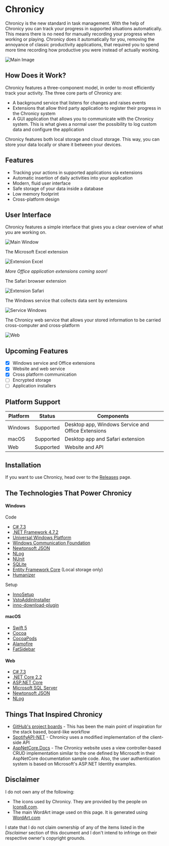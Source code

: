 # Chronicy

Chronicy is the new standard in task management. With the help of Chronicy you can track your progress in supported situations automatically. This means there is no need for manually recording your progress when working or playing. Chronicy does it automatically for you, removing the annoyance of classic productivity applications, that required you to spend more time recording how productive you were instead of actually working.

![Main Image](./Images/Main.png)

## How Does it Work?
Chronicy features a three-component model, in order to most efficiently track your activity. The three core parts of Chronicy are:
- A background service that listens for changes and raises events
- Extensions that allow third party application to register their progress in the Chronicy system
- A GUI application that allows you to communicate with the Chronicy system. This is what gives a normal user the possibility to log custom data and configure the application

Chronicy features both local storage and cloud storage. This way, you can store your data locally or share it between your devices.

## Features
- Tracking your actions in supported applications via extensions
- Automatic insertion of daily activities into your application
- Modern, fluid user interface
- Safe storage of your data inside a database
- Low memory footprint
- Cross-platform design

## User Interface
Chronicy features a simple interface that gives you a clear overview of what you are working on.

![Main Window](./Images/MainWindow.jpg)

The Microsoft Excel extension

![Extension Excel](./Images/ExtensionExcel.jpg)

*More Office application extensions coming soon!*

The Safari browser extension

![Extension Safari](./Images/ExtensionSafari.jpg)

The Windows service that collects data sent by extensions

![Service Windows](./Images/ServiceWindows.jpg)

The Chronicy web service that allows your stored information to be carried cross-computer and cross-platform

![Web](./Images/Website.jpg)

## Upcoming Features
- [x] Windows service and Office extensions
- [x] Website and web service
- [x] Cross platform communication
- [ ] Encrypted storage
- [ ] Application installers

## Platform Support
|   Platform   |    Status    |                Components              |
| ------------ | ------------ | -------------------------------------- |
| Windows      | Supported    | Desktop app, Windows Service and Office Extensions  |
| macOS        | Supported    | Desktop app and Safari extension       |
| Web          | Supported    | Website and API                        |

## Installation
If you want to use Chronicy, head over to the [Releases](https://github.com/AlexandruIstrate/Chronicy/releases) page.

## The Technologies That Power Chronicy

#### Windows

Code
- [C# 7.3](https://docs.microsoft.com/en-us/dotnet/csharp/whats-new/csharp-7-3)
- [.NET Framework 4.7.2](https://dotnet.microsoft.com/)
- [Universal Windows Platform](https://docs.microsoft.com/en-us/windows/uwp/get-started/universal-application-platform-guide)
- [Windows Communication Foundation](https://docs.microsoft.com/en-us/dotnet/framework/wcf/whats-wcf)
- [Newtonsoft JSON](https://github.com/JamesNK/Newtonsoft.Json)
- [NLog](https://github.com/NLog/NLog)
- [NUnit](https://github.com/nunit/nunit)
- [SQLite](https://github.com/praeclarum/sqlite-net)
- [Entity Framework Core](https://github.com/aspnet/EntityFrameworkCore) (Local storage only)
- [Humanizer](https://github.com/Humanizr/Humanizer)

Setup
- [InnoSetup](http://www.jrsoftware.org/isinfo.php)
- [VstoAddinInstaller](https://github.com/bovender/VstoAddinInstaller)
- [inno-download-plugin](https://github.com/andykimpe/inno-download-plugin)

#### macOS
- [Swift 5](https://swift.org/)
- [Cocoa](https://en.wikipedia.org/wiki/Cocoa_(API))
- [CocoaPods](https://github.com/CocoaPods/CocoaPods)
- [Alamofire](https://github.com/Alamofire/Alamofire)
- [FatSidebar](https://github.com/CleanCocoa/FatSidebar)

#### Web
- [C# 7.3](https://docs.microsoft.com/en-us/dotnet/csharp/whats-new/csharp-7-3)
- [.NET Core 2.2](https://dotnet.microsoft.com/)
- [ASP.NET Core](https://github.com/aspnet/AspNetCore)
- [Microsoft SQL Server](https://www.microsoft.com/en-us/sql-server/sql-server-2017)
- [Newtonsoft JSON](https://github.com/JamesNK/Newtonsoft.Json)
- [NLog](https://github.com/NLog/NLog)

## Things That Inspired Chronicy
- [GitHub's project boards](https://help.github.com/en/articles/about-project-boards) - This has been the main point of inspiration for the stack based, board-like workflow
- [SpotifyAPI-NET](https://github.com/JohnnyCrazy/SpotifyAPI-NET) - Chronicy uses a modified implementation of the client-side API
- [AspNetCore.Docs](https://github.com/aspnet/AspNetCore.Docs) - The Chronicy website uses a view controller-based CRUD implementation similar to the one defined by Microsoft in their AspNetCore documentation sample code. Also, the user authentication system is based on Microsoft's ASP.NET Identity examples.

## Disclaimer
I do not own any of the following:
- The icons used by Chronicy. They are provided by the people on [Icons8.com](https://icons8.com).
- The main WordArt image used on this page. It is generated using [WordArt.com](https://wordart.com)

I state that I do not claim ownership of any of the items listed in the *Disclaimer* section of this document and I don't intend to infringe on their respective owner's copyright grounds.
